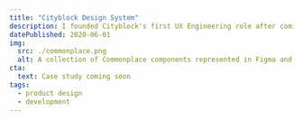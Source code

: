 ```yaml
---
title: "Cityblock Design System"
description: I founded Cityblock's first UX Engineering role after coming on board as a Product Designer. Over the following 2½ years, I built and expanded a design system in Figma and React for Cityblock's care management tool, Commons. It's called Commonplace.
datePublished: 2020-06-01
img:
  src: ./commonplace.png
  alt: A collection of Commonplace components represented in Figma and in code.
cta:
  text: Case study coming soon
tags:
  - product design
  - development
---
```

